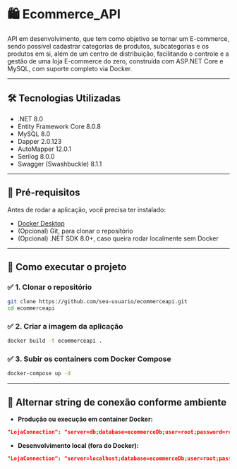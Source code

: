 # 🛍️ Ecommerce_API

API em desenvolvimento, que tem como objetivo se tornar um E-commerce, sendo possível cadastrar categorias de produtos, subcategorias e os produtos em si, além de um centro de distribuição, facilitando o controle e a gestão de uma loja E-commerce do zero, 
construída com ASP.NET Core e MySQL, com suporte completo via Docker.

---

## 🛠️ Tecnologias Utilizadas

* .NET 8.0
* Entity Framework Core 8.0.8
* MySQL 8.0
* Dapper 2.0.123
* AutoMapper 12.0.1
* Serilog 8.0.0
* Swagger (Swashbuckle) 8.1.1
  
---

## 📝 Pré-requisitos

Antes de rodar a aplicação, você precisa ter instalado:

* [Docker Desktop](https://www.docker.com/products/docker-desktop)
* (Opcional) Git, para clonar o repositório
* (Opcional) .NET SDK 8.0+, caso queira rodar localmente sem Docker

---

## 🚀 Como executar o projeto

### ✅ 1. Clonar o repositório

```bash
git clone https://github.com/seu-usuario/ecommerceapi.git
cd ecommerceapi
```

### ✅ 2. Criar a imagem da aplicação

```bash
docker build -t ecommerceapi .
```

### ✅ 3. Subir os containers com Docker Compose

```bash
docker-compose up -d
```

---

## 🔄 Alternar string de conexão conforme ambiente

* **Produção ou execução em container Docker:**

```json
"LojaConnection": "server=db;database=ecommerceDb;user=root;password=root"
```

* **Desenvolvimento local (fora do Docker):**

```json
"LojaConnection": "server=localhost;database=ecommerceDb;user=root;password=root"
```
